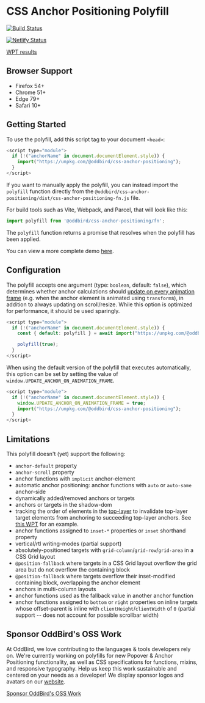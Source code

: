 # CSS Anchor Positioning Polyfill

[![Build Status](https://github.com/oddbird/css-anchor-positioning/actions/workflows/test.yml/badge.svg)](https://github.com/oddbird/css-anchor-positioning/actions/workflows/test.yml)

[![Netlify Status](https://api.netlify.com/api/v1/badges/61a20096-7925-4775-99a9-b40a010197c0/deploy-status)](https://app.netlify.com/sites/anchor-polyfill/deploys)

[WPT results](https://anchor-position-wpt.netlify.app/)

## Browser Support

- Firefox 54+
- Chrome 51+
- Edge 79+
- Safari 10+

## Getting Started

To use the polyfill, add this script tag to your document `<head>`:

```js
<script type="module">
  if (!("anchorName" in document.documentElement.style)) {
    import("https://unpkg.com/@oddbird/css-anchor-positioning");
  }
</script>
```

If you want to manually apply the polyfill, you can instead import the
`polyfill` function directly from the
`@oddbird/css-anchor-positioning/dist/css-anchor-positioning-fn.js` file.

For build tools such as Vite, Webpack, and Parcel, that will look like this:

```js
import polyfill from '@oddbird/css-anchor-positioning/fn';
```

The `polyfill` function returns a promise that resolves when the polyfill has
been applied.

You can view a more complete demo [here](https://anchor-polyfill.netlify.app/).

## Configuration

The polyfill accepts one argument (type: `boolean`, default: `false`), which
determines whether anchor calculations should [update on every animation
frame](https://floating-ui.com/docs/autoUpdate#animationframe) (e.g. when the
anchor element is animated using `transform`s), in addition to always updating
on scroll/resize. While this option is optimized for performance, it should be
used sparingly.

```js
<script type="module">
  if (!("anchorName" in document.documentElement.style)) {
    const { default: polyfill } = await import("https://unpkg.com/@oddbird/css-anchor-positioning/dist/css-anchor-positioning-fn.js");

    polyfill(true);
  }
</script>
```

When using the default version of the polyfill that executes automatically, this
option can be set by setting the value of
`window.UPDATE_ANCHOR_ON_ANIMATION_FRAME`.

```js
<script type="module">
  if (!("anchorName" in document.documentElement.style)) {
    window.UPDATE_ANCHOR_ON_ANIMATION_FRAME = true;
    import("https://unpkg.com/@oddbird/css-anchor-positioning");
  }
</script>
```

## Limitations

This polyfill doesn't (yet) support the following:

- `anchor-default` property
- `anchor-scroll` property
- anchor functions with `implicit` anchor-element
- automatic anchor positioning: anchor functions with `auto` or `auto-same`
  anchor-side
- dynamically added/removed anchors or targets
- anchors or targets in the shadow-dom
- tracking the order of elements in the
  [top-layer](https://fullscreen.spec.whatwg.org/#new-stacking-layer) to
  invalidate top-layer target elements from anchoring to succeeding top-layer
  anchors. See [this
  WPT](https://github.com/web-platform-tests/wpt/blob/master/css/css-anchor-position/anchor-position-top-layer-006.html)
  for an example.
- anchor functions assigned to `inset-*` properties or `inset` shorthand
  property
- vertical/rtl writing-modes (partial support)
- absolutely-positioned targets with `grid-column`/`grid-row`/`grid-area` in a
  CSS Grid layout
- `@position-fallback` where targets in a CSS Grid layout overflow the grid area
  but do not overflow the containing block
- `@position-fallback` where targets overflow their inset-modified containing
  block, overlapping the anchor element
- anchors in multi-column layouts
- anchor functions used as the fallback value in another anchor function
- anchor functions assigned to `bottom` or `right` properties on inline targets
  whose offset-parent is inline with `clientHeight`/`clientWidth` of `0`
  (partial support -- does not account for possible scrollbar width)

## Sponsor OddBird's OSS Work

At OddBird, we love contributing to the languages & tools developers rely on.
We're currently working on polyfills
for new Popover & Anchor Positioning functionality,
as well as CSS specifications for functions, mixins, and responsive typography.
Help us keep this work sustainable
and centered on your needs as a developer!
We display sponsor logos and avatars
on our [website](https://www.oddbird.net/polyfill/#open-source-sponsors).

[Sponsor OddBird's OSS Work](https://opencollective.com/oddbird-open-source)
